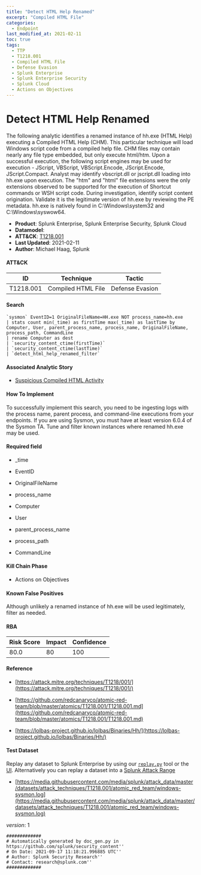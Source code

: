 ```yaml
---
title: "Detect HTML Help Renamed"
excerpt: "Compiled HTML File"
categories:
  - Endpoint
last_modified_at: 2021-02-11
toc: true
tags:
  - TTP
  - T1218.001
  - Compiled HTML File
  - Defense Evasion
  - Splunk Enterprise
  - Splunk Enterprise Security
  - Splunk Cloud
  - Actions on Objectives
---
```


# Detect HTML Help Renamed

The following analytic identifies a renamed instance of hh.exe (HTML Help) executing a Compiled HTML Help (CHM). This particular technique will load Windows script code from a compiled help file. CHM files may contain nearly any file type embedded, but only execute html/htm. Upon a successful execution, the following script engines may be used for execution - JScript, VBScript, VBScript.Encode, JScript.Encode, JScript.Compact. Analyst may identify vbscript.dll or jscript.dll loading into hh.exe upon execution. The &#34;htm&#34; and &#34;html&#34; file extensions were the only extensions observed to be supported for the execution of Shortcut commands or WSH script code. During investigation, identify script content origination. Validate it is the legitimate version of hh.exe by reviewing the PE metadata. hh.exe is natively found in C:\Windows\system32 and C:\Windows\syswow64.

- **Product**: Splunk Enterprise, Splunk Enterprise Security, Splunk Cloud
- **Datamodel**:
- **ATT&CK**: [T1218.001](https://attack.mitre.org/techniques/T1218/001/)
- **Last Updated**: 2021-02-11
- **Author**: Michael Haag, Splunk


#### ATT&CK

| ID          | Technique   | Tactic       |
| ----------- | ----------- |--------------|
| T1218.001 | Compiled HTML File | Defense Evasion |


#### Search

```
`sysmon` EventID=1 OriginalFileName=HH.exe NOT process_name=hh.exe 
| stats count min(_time) as firstTime max(_time) as lastTime by Computer, User, parent_process_name, process_name, OriginalFileName, process_path, CommandLine 
| rename Computer as dest 
| `security_content_ctime(firstTime)` 
| `security_content_ctime(lastTime)` 
| `detect_html_help_renamed_filter`
```

#### Associated Analytic Story

* [Suspicious Compiled HTML Activity](_stories/suspicious_compiled_html_activity)


#### How To Implement
To successfully implement this search, you need to be ingesting logs with the process name, parent process, and command-line executions from your endpoints. If you are using Sysmon, you must have at least version 6.0.4 of the Sysmon TA. Tune and filter known instances where renamed hh.exe may be used.

#### Required field

* _time

* EventID

* OriginalFileName

* process_name

* Computer

* User

* parent_process_name

* process_path

* CommandLine


#### Kill Chain Phase

* Actions on Objectives


#### Known False Positives
Although unlikely a renamed instance of hh.exe will be used legitimately, filter as needed.



#### RBA

| Risk Score  | Impact      | Confidence   |
| ----------- | ----------- |--------------|
| 80.0 | 80 | 100 |



#### Reference


* [https://attack.mitre.org/techniques/T1218/001/](https://attack.mitre.org/techniques/T1218/001/)

* [https://github.com/redcanaryco/atomic-red-team/blob/master/atomics/T1218.001/T1218.001.md](https://github.com/redcanaryco/atomic-red-team/blob/master/atomics/T1218.001/T1218.001.md)

* [https://lolbas-project.github.io/lolbas/Binaries/Hh/](https://lolbas-project.github.io/lolbas/Binaries/Hh/)



#### Test Dataset
Replay any dataset to Splunk Enterprise by using our [`replay.py`](https://github.com/splunk/attack_data#using-replaypy) tool or the [UI](https://github.com/splunk/attack_data#using-ui).
Alternatively you can replay a dataset into a [Splunk Attack Range](https://github.com/splunk/attack_range#replay-dumps-into-attack-range-splunk-server)


* [https://media.githubusercontent.com/media/splunk/attack_data/master/datasets/attack_techniques/T1218.001/atomic_red_team/windows-sysmon.log](https://media.githubusercontent.com/media/splunk/attack_data/master/datasets/attack_techniques/T1218.001/atomic_red_team/windows-sysmon.log)


_version_: 1

```
#############
# Automatically generated by doc_gen.py in https://github.com/splunk/security_content''
# On Date: 2021-09-17 11:18:21.996885 UTC''
# Author: Splunk Security Research''
# Contact: research@splunk.com''
#############
```